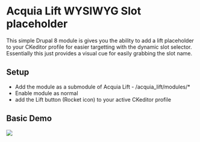 # Acquia Lift WYSIWYG Slot placeholder

This simple Drupal 8 module is gives you the ability to add a lift placeholder to your CKeditor profile for easier targetting with the dynamic slot selector. Essentially this just provides a visual cue for easily grabbing the slot name.

## Setup

* Add the module as a submodule of Acquia Lift - /acquia_lift/modules/*
* Enable module as normal
* add the Lift button (Rocket icon) to your active CKeditor profile


## Basic Demo
![](https://dl.dropboxusercontent.com/u/8476966/lift-wysiwyg.gif)
